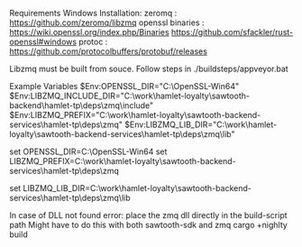 
Requirements
Windows Installation:
zeromq : https://github.com/zeromq/libzmq
openssl binaries : https://wiki.openssl.org/index.php/Binaries https://github.com/sfackler/rust-openssl#windows
protoc : https://github.com/protocolbuffers/protobuf/releases



Libzmq must be built from souce.  Follow steps in ./buildsteps/appveyor.bat


Example Variables
$Env:OPENSSL_DIR="C:\OpenSSL-Win64"
$Env:LIBZMQ_INCLUDE_DIR="C:\work\hamlet-loyalty\sawtooth-backend\hamlet-tp\deps\zmq\include"
$Env:LIBZMQ_PREFIX="C:\work\hamlet-loyalty\sawtooth-backend-services\hamlet-tp\deps\zmq"
$Env:LIBZMQ_LIB_DIR="C:\work\hamlet-loyalty\sawtooth-backend-services\hamlet-tp\deps\zmq\lib"

set OPENSSL_DIR=C:\OpenSSL-Win64
set LIBZMQ_PREFIX=C:\work\hamlet-loyalty\sawtooth-backend-services\hamlet-tp\deps\zmq


set LIBZMQ_LIB_DIR=C:\work\hamlet-loyalty\sawtooth-backend-services\hamlet-tp\deps\zmq\lib

In case of DLL not found error: place the zmq dll directly in the build-script path
Might have to do this with both sawtooth-sdk and zmq
cargo +nighlty build
